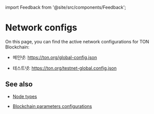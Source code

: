 import Feedback from '@site/src/components/Feedback';

# Network configs

On this page, you can find the active network configurations for TON Blockchain:

- 메인넷: https://ton.org/global-config.json

- 테스트넷: https://ton.org/testnet-global.config.json

## See also

- [Node types](/v3/documentation/infra/nodes/node-types)

- [Blockchain parameters configurations](/v3/documentation/network/configs/blockchain-configs) <Feedback />
  <Feedback />

